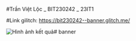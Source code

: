 #Trần Việt Lộc _ BIT230242 _ 23IT1

#Link gilitch: https://bit230242--banner.glitch.me/

![Hình ảnh kết quả](https://i.imgur.com/lt3ALLH.png)# banner
